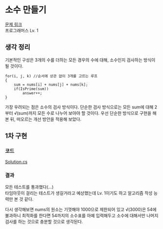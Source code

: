 # 소수 만들기

[문제 링크](https://school.programmers.co.kr/learn/courses/30/lessons/12977)  
프로그래머스 Lv. 1

## 생각 정리

기본적인 구성은 3개의 수를 더하는 모든 경우의 수에 대해, 소수인지 검사하는 방식이 될 것이다.

```pseudo code
for(i, j, k) //순서에 상관 없이 3개를 고르는 루프
{
    sum = nums[i] + nums[j] + nums[k];
    if(IsPrime(sum))
        answer++;
}
```

가장 우려되는 점은 소수의 검사 방식이다. 단순한 검사 방식으로는 모든 sum에 대해 2부터 √(sum)까지 모든 수로 나누어 보아야 할 것이다. 우선 단순한 방식으로 구현을 해본 뒤, 떠오르는 개선 방안을 적용해 보았다.

## 1차 구현

### 코드

[Solution.cs](./Solution.cs)

### 결과

모든 테스트를 통과했다(...)  
타임아웃이 걸리는 테스트가 생길거라고 예상했는데 Lv. 1이기도 하고 알고리즘 작성 능력만 본 것 같다.

다시 생각해보면 nums의 원소는 기껏해야 1000으로 제한되어 있고 √(3000)은 54에 불과하니 최적화를 한다면 54까지의 소수표를 아예 입력해두고 소수에 대해서만 나머지 검사를 하는 것으로 충분할 것으로 생각된다.
